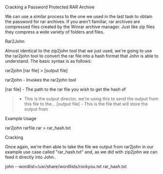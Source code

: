 Cracking a Password Protected RAR Archive

We can use a similar process to the one we used in the last task to obtain the password for rar archives. If you aren't familiar, rar archives are compressed files created by the Winrar archive manager. Just like zip files they compress a wide variety of folders and files.

Rar2John

Almost identical to the zip2john tool that we just used, we're going to use the rar2john tool to convert the rar file into a hash format that John is able to understand. The basic syntax is as follows:

rar2john [rar file] > [output file]

rar2john - Invokes the rar2john tool

[rar file] - The path to the rar file you wish to get the hash of

> - This is the output director, we're using this to send the output from this file to the...
[output file] - This is the file that will store the output from

Example Usage

rar2john rarfile.rar > rar_hash.txt


Cracking

Once again, we're then able to take the file we output from rar2john in our example use case called "rar_hash.txt" and, as we did with zip2john we can feed it directly into John..

john --wordlist=/usr/share/wordlists/rockyou.txt rar_hash.txt

